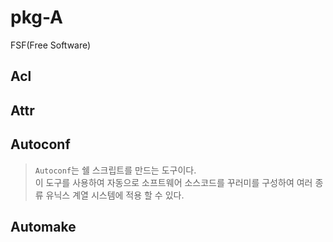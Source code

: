 pkg-A
===
FSF(Free Software)
## **Acl**
>
## **Attr**
>
## **Autoconf**
> `Autoconf`는 쉘 스크립트를 만드는 도구이다.\
> 이 도구를 사용하여 자동으로 소프트웨어 소스코드를  꾸러미를 구성하여 여러 종류 유닉스 계열 시스템에 적용 할 수 있다.
## **Automake**
>